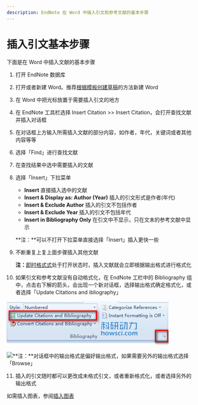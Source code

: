 ```yaml
---
description: EndNote 在 Word 中插入引文和参考文献的基本步骤
---
```


# 插入引文基本步骤

下面是在 Word 中插入文献的基本步骤

1. 打开 EndNote 数据库
2. 打开或者新建 Word。推荐[根据模板创建草稿](Creating_WordDocfrmTmplt.htm)的方法新建 Word
3. 在 Word 中把光标放置于需要插入引文的地方
4. 在 EndNote 工具栏选择 Insert Citation &gt;&gt; Insert Citation，会打开查找文献并插入对话框
5. 在对话框上方输入所需插入文献的部分内容，如作者，年代，关键词或者其他内容等等
6. 选择「Find」进行查找文献
7. 在查找结果中选中需要插入的文献
8. 选择「Insert」下拉菜单

   * **Insert** 直接插入选中的文献
   * **Insert & Display as: Author \(Year\)** 插入的引文形式是作者\(年代\)
   * **Insert & Exclude Author** 插入的引文不包括作者
   * **Insert & Exclude Year** 插入的引文不包括年代
   * **Insert in Bibliography Only** 在引文中不显示，只在文末的参考文献中显示

   **注：**可以不打开下拉菜单直接选择「Insert」插入更快一些

9. 不断重复上复上面步骤插入其他文献

   **注：**[即时格式式](Instant_Formatting.htm)处于打开状态时，插入文献就会立即根据输出格式进行格式化

10. 如果引文和参考文献没有自动格式化，在 EndNote 工栏中的 Bibliography 组中，点击右下解的箭头，会出现一个新对话框，选择输出格式确定格式化，或者选择「Update Citations and ibliography」

![EndNote Update Citations and ibliography](../.gitbook/assets/bibliography-group-corner-arrow%20%281%29.png)

![](../Graphics/Bibliography-group-corner-arrow.png)**注：**对话框中的输出格式是偏好输出格式，如果需要另外的输出格式选择「Browse」

  11. 插入的引文随时都可以更改成未格式引文，或者重新格式化，或者选择另外的输出格式

如需插入图表，参阅[插入图表](Inserting_n_FrmtgFigsnTbls.htm)

